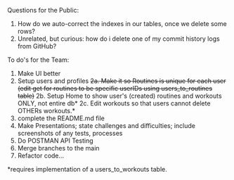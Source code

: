 Questions for the Public:

1. How do we auto-correct the indexes in our tables, once we delete some rows?
2. Unrelated, but curious: how do i delete one of my commit history logs from GitHub?

To do's for the Team:

1. Make UI better
2. Setup users and profiles
~~2a. Make it so Routines is unique for each user (edit get for routines to be specific userIDs using users_to_routines table)~~
2b. Setup Home to show user's (created) routines and workouts ONLY, not entire db*
2c. Edit workouts so that users cannot delete OTHERs workouts.*
3. complete the README.md file
4. Make Presentations; state challenges and difficulties; include screenshots of any tests, processes
5. Do POSTMAN API Testing
6. Merge branches to the main
7. Refactor code...

*requires implementation of a users_to_workouts table.